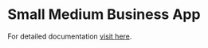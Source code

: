 # Small Medium Business App

For detailed documentation [visit here](https://wmcvay.gitbook.io/reapit-foundations/open-source/packages/smb-app).